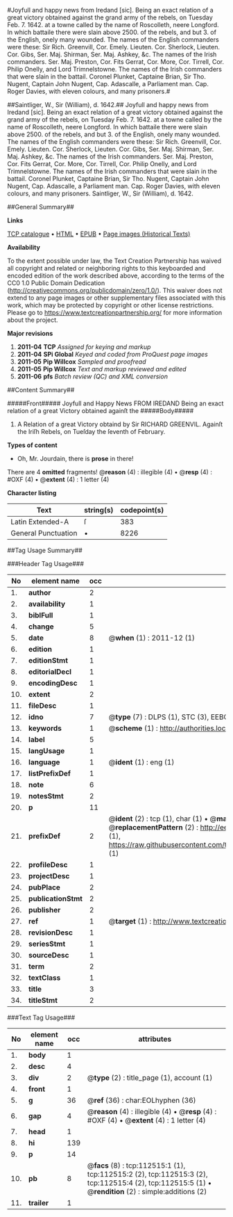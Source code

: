 #Joyfull and happy news from Iredand [sic]. Being an exact relation of a great victory obtained against the grand army of the rebels, on Tuesday Feb. 7. 1642. at a towne called by the name of Roscolleth, neere Longford. In which battaile there were slain above 2500. of the rebels, and but 3. of the English, onely many wounded. The names of the English commanders were these: Sir Rich. Greenvill, Cor. Emely. Lieuten. Cor. Sherlock, Lieuten. Cor. Gibs, Ser. Maj. Shirman, Ser. Maj. Ashkey, &c. The names of the Irish commanders. Ser. Maj. Preston, Cor. Fits Gerrat, Cor. More, Cor. Tirrell, Cor. Philip Onelly, and Lord Trimnelstowne. The names of the Irish commanders that were slain in the battail. Coronel Plunket, Captaine Brian, Sir Tho. Nugent, Captain John Nugent, Cap. Adascalle, a Parliament man. Cap. Roger Davies, with eleven colours, and many prisoners.#

##Saintliger, W., Sir (William), d. 1642.##
Joyfull and happy news from Iredand [sic]. Being an exact relation of a great victory obtained against the grand army of the rebels, on Tuesday Feb. 7. 1642. at a towne called by the name of Roscolleth, neere Longford. In which battaile there were slain above 2500. of the rebels, and but 3. of the English, onely many wounded. The names of the English commanders were these: Sir Rich. Greenvill, Cor. Emely. Lieuten. Cor. Sherlock, Lieuten. Cor. Gibs, Ser. Maj. Shirman, Ser. Maj. Ashkey, &c. The names of the Irish commanders. Ser. Maj. Preston, Cor. Fits Gerrat, Cor. More, Cor. Tirrell, Cor. Philip Onelly, and Lord Trimnelstowne. The names of the Irish commanders that were slain in the battail. Coronel Plunket, Captaine Brian, Sir Tho. Nugent, Captain John Nugent, Cap. Adascalle, a Parliament man. Cap. Roger Davies, with eleven colours, and many prisoners.
Saintliger, W., Sir (William), d. 1642.

##General Summary##

**Links**

[TCP catalogue](http://www.ota.ox.ac.uk/tcp/)  • 
[HTML](http://tei.it.ox.ac.uk/tcp/Texts-HTML/free/A87/A87392.html)  • 
[EPUB](http://tei.it.ox.ac.uk/tcp/Texts-EPUB/free/A87/A87392.epub) • 
[Page images (Historical Texts)](https://historicaltexts.jisc.ac.uk/eebo-99860395e)

**Availability**

To the extent possible under law, the Text Creation Partnership has waived all copyright and related or neighboring rights to this keyboarded and encoded edition of the work described above, according to the terms of the CC0 1.0 Public Domain Dedication (http://creativecommons.org/publicdomain/zero/1.0/). This waiver does not extend to any page images or other supplementary files associated with this work, which may be protected by copyright or other license restrictions. Please go to https://www.textcreationpartnership.org/ for more information about the project.

**Major revisions**

1. __2011-04__ __TCP__ *Assigned for keying and markup*
1. __2011-04__ __SPi Global__ *Keyed and coded from ProQuest page images*
1. __2011-05__ __Pip Willcox__ *Sampled and proofread*
1. __2011-05__ __Pip Willcox__ *Text and markup reviewed and edited*
1. __2011-06__ __pfs__ *Batch review (QC) and XML conversion*

##Content Summary##

#####Front#####
Joyfull and Happy News FROM IREDAND Being an exact relation of a great Victory obtained againſt the 
#####Body#####

1. A Relation of a great Victory obtaind by Sir RICHARD GREENVIL. Againſt the Iriſh Rebels, on Tueſday the ſeventh of February.

**Types of content**

  * Oh, Mr. Jourdain, there is **prose** in there!

There are 4 **omitted** fragments! 
 @__reason__ (4) : illegible (4)  •  @__resp__ (4) : #OXF (4)  •  @__extent__ (4) : 1 letter (4)

**Character listing**


|Text|string(s)|codepoint(s)|
|---|---|---|
|Latin Extended-A|ſ|383|
|General Punctuation|•|8226|

##Tag Usage Summary##

###Header Tag Usage###

|No|element name|occ|attributes|
|---|---|---|---|
|1.|__author__|2||
|2.|__availability__|1||
|3.|__biblFull__|1||
|4.|__change__|5||
|5.|__date__|8| @__when__ (1) : 2011-12 (1)|
|6.|__edition__|1||
|7.|__editionStmt__|1||
|8.|__editorialDecl__|1||
|9.|__encodingDesc__|1||
|10.|__extent__|2||
|11.|__fileDesc__|1||
|12.|__idno__|7| @__type__ (7) : DLPS (1), STC (3), EEBO-CITATION (1), PROQUEST (1), VID (1)|
|13.|__keywords__|1| @__scheme__ (1) : http://authorities.loc.gov/ (1)|
|14.|__label__|5||
|15.|__langUsage__|1||
|16.|__language__|1| @__ident__ (1) : eng (1)|
|17.|__listPrefixDef__|1||
|18.|__note__|6||
|19.|__notesStmt__|2||
|20.|__p__|11||
|21.|__prefixDef__|2| @__ident__ (2) : tcp (1), char (1)  •  @__matchPattern__ (2) : ([0-9\-]+):([0-9IVX]+) (1), (.+) (1)  •  @__replacementPattern__ (2) : http://eebo.chadwyck.com/downloadtiff?vid=$1&page=$2 (1), https://raw.githubusercontent.com/textcreationpartnership/Texts/master/tcpchars.xml#$1 (1)|
|22.|__profileDesc__|1||
|23.|__projectDesc__|1||
|24.|__pubPlace__|2||
|25.|__publicationStmt__|2||
|26.|__publisher__|2||
|27.|__ref__|1| @__target__ (1) : http://www.textcreationpartnership.org/docs/. (1)|
|28.|__revisionDesc__|1||
|29.|__seriesStmt__|1||
|30.|__sourceDesc__|1||
|31.|__term__|2||
|32.|__textClass__|1||
|33.|__title__|3||
|34.|__titleStmt__|2||


###Text Tag Usage###

|No|element name|occ|attributes|
|---|---|---|---|
|1.|__body__|1||
|2.|__desc__|4||
|3.|__div__|2| @__type__ (2) : title_page (1), account (1)|
|4.|__front__|1||
|5.|__g__|36| @__ref__ (36) : char:EOLhyphen (36)|
|6.|__gap__|4| @__reason__ (4) : illegible (4)  •  @__resp__ (4) : #OXF (4)  •  @__extent__ (4) : 1 letter (4)|
|7.|__head__|1||
|8.|__hi__|139||
|9.|__p__|14||
|10.|__pb__|8| @__facs__ (8) : tcp:112515:1 (1), tcp:112515:2 (2), tcp:112515:3 (2), tcp:112515:4 (2), tcp:112515:5 (1)  •  @__rendition__ (2) : simple:additions (2)|
|11.|__trailer__|1||
